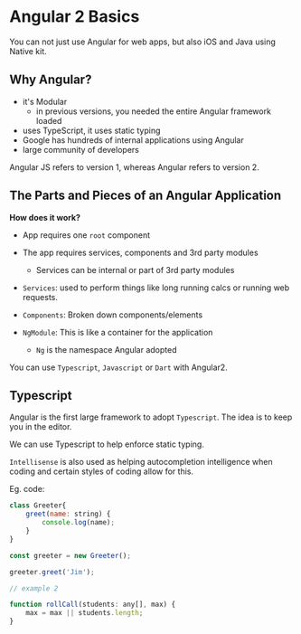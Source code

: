 # Angular 2 Basics

You can not just use Angular for web apps, but also iOS and Java using Native kit.

## Why Angular?

- it's Modular 
	- in previous versions, you needed the entire Angular framework loaded
- uses TypeScript, it uses static typing
- Google has hundreds of internal applications using Angular 
- large community of developers 

Angular JS refers to version 1, whereas Angular refers to version 2.

## The Parts and Pieces of an Angular Application

**How does it work?**

- App requires one `root` component
- The app requires services, components and 3rd party modules
	- Services can be internal or part of 3rd party modules

- `Services`: used to perform things like long running calcs or running web requests.
- `Components`: Broken down components/elements 
- `NgModule`: This is like a container for the application
	- `Ng` is the namespace Angular adopted

You can use `Typescript`, `Javascript` or `Dart` with Angular2.

## Typescript 

Angular is the first large framework to adopt `Typescript`. The idea is to keep you in the editor.

We can use Typescript to help enforce static typing.

`Intellisense` is also used as helping autocompletion intelligence when coding and certain styles of coding allow for this.

Eg. code:

```javascript 
class Greeter{
	greet(name: string) {
		console.log(name);
	}
}

const greeter = new Greeter();

greeter.greet('Jim');

// example 2

function rollCall(students: any[], max) {
	max = max || students.length;
}


```
